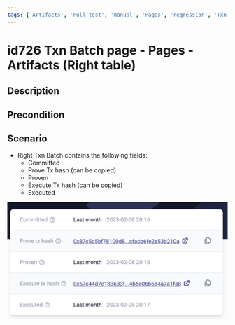 ```yaml
---
tags: ['Artifacts', 'Full test', 'manual', 'Pages', 'regression', 'Txn Batch', 'Active']
---
```


# id726 Txn Batch page - Pages - Artifacts (Right table)

## Description


## Precondition


## Scenario
- Right Txn Batch contains the following fields:
    - Committed
    - Prove Tx hash	 (can be copied)
    - Proven
    - Execute Tx hash  (can be copied)
    - Executed

![Screenshot](../../../../static/img/Pages/Batch%20page/id726.png)